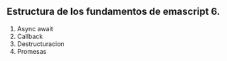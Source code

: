 ## Estructura de los fundamentos de emascript 6.

1. Async await
2. Callback
3. Destructuracion
4. Promesas

